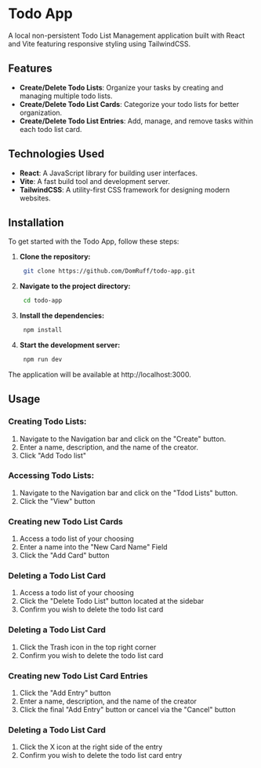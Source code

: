 # Todo App

A local non-persistent Todo List Management application built with React and Vite featuring responsive styling using TailwindCSS.

## Features

- **Create/Delete Todo Lists**: Organize your tasks by creating and managing multiple todo lists.
- **Create/Delete Todo List Cards**: Categorize your todo lists for better organization.
- **Create/Delete Todo List Entries**: Add, manage, and remove tasks within each todo list card.

## Technologies Used

- **React**: A JavaScript library for building user interfaces.
- **Vite**: A fast build tool and development server.
- **TailwindCSS**: A utility-first CSS framework for designing modern websites.

## Installation

To get started with the Todo App, follow these steps:

1. **Clone the repository:**

   ```bash
    git clone https://github.com/DomRuff/todo-app.git
   ```

1. **Navigate to the project directory:**

   ```bash
    cd todo-app
   ```

1. **Install the dependencies:**

   ```bash
    npm install
   ```

1. **Start the development server:**
   ```bash
    npm run dev
   ```

The application will be available at http://localhost:3000.

## Usage

### Creating Todo Lists:

1. Navigate to the Navigation bar and click on the "Create" button.
2. Enter a name, description, and the name of the creator.
3. Click "Add Todo list"

### Accessing Todo Lists:

1. Navigate to the Navigation bar and click on the "Tdod Lists" button.
2. Click the "View" button

### Creating new Todo List Cards

1. Access a todo list of your choosing
2. Enter a name into the "New Card Name" Field
3. Click the "Add Card" button

### Deleting a Todo List Card

1. Access a todo list of your choosing
2. Click the "Delete Todo List" button located at the sidebar
3. Confirm you wish to delete the todo list card

### Deleting a Todo List Card

1. Click the Trash icon in the top right corner
2. Confirm you wish to delete the todo list card

### Creating new Todo List Card Entries

1. Click the "Add Entry" button
2. Enter a name, description, and the name of the creator
3. Click the final "Add Entry" button or cancel via the "Cancel" button

### Deleting a Todo List Card

1. Click the X icon at the right side of the entry
2. Confirm you wish to delete the todo list card entry
